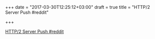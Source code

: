 +++
date = "2017-03-30T12:25:12+03:00"
draft = true
title = "HTTP/2 Server Push  #reddit"

+++

<p><a href="https://t.co/eobnQbdGhp">HTTP/2 Server Push  #reddit</a></p>
